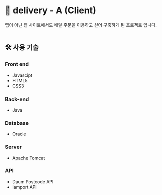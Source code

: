 # 🛵 delivery - A (Client)
앱이 아닌 웹 사이트에서도 배달 주문을 이용하고 싶어 구축하게 된 프로젝트 입니다.
<br>
<br>

## 🛠 사용 기술 

### __Front end__

+  Javascipt
+  HTML5
+  CSS3

### __Back-end__

+  Java

### __Database__

+ Oracle

### __Server__

+ Apache Tomcat

### __API__

+ Daum Postcode API
+ Iamport API
